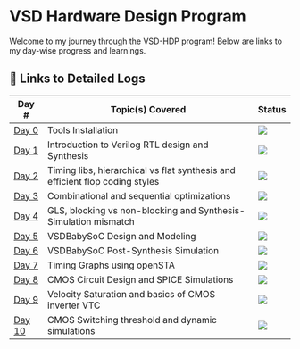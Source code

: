 # VSD Hardware Design Program

Welcome to my journey through the VSD-HDP program! Below are links to my day-wise progress and learnings.

## 🔽 Links to Detailed Logs

| Day # | Topic(s) Covered | Status |
|---|---|---|
| [Day 0](Day0/README.md) | Tools Installation | ![](https://progress-bar.dev/100/?title=done) |
| [Day 1](Day1/README.md) | Introduction to Verilog RTL design and Synthesis | ![](https://progress-bar.dev/100/?title=done) |
| [Day 2](Day2/README.md) | Timing libs, hierarchical vs flat synthesis and efficient flop coding styles | ![](https://progress-bar.dev/100/?title=done) |
| [Day 3](Day3/README.md) | Combinational and sequential optimizations | ![](https://progress-bar.dev/100/?title=done) |
| [Day 4](Day4/README.md) | GLS, blocking vs non-blocking and Synthesis-Simulation mismatch | ![](https://progress-bar.dev/100/?title=done) |
| [Day 5](Day5/README.md) | VSDBabySoC Design and Modeling | ![](https://progress-bar.dev/100/?title=done) |
| [Day 6](Day6/README.md) | VSDBabySoC Post-Synthesis Simulation | ![](https://progress-bar.dev/100/?title=done) |
| [Day 7](Day7/README.md) | Timing Graphs using openSTA | ![](https://progress-bar.dev/100/?title=done) |
| [Day 8](Day8/README.md) | CMOS Circuit Design and SPICE Simulations | ![](https://progress-bar.dev/100/?title=done) |
| [Day 9](Day9/README.md) | Velocity Saturation and basics of CMOS inverter VTC | ![](https://progress-bar.dev/100/?title=done) |
| [Day 10](Day10/README.md) | CMOS Switching threshold and dynamic simulations | ![](https://progress-bar.dev/50/?title=in%20progress) |
